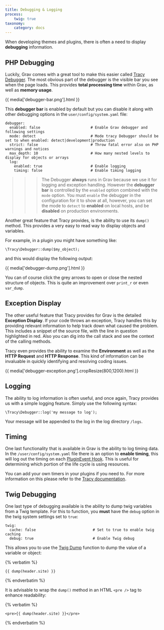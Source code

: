 ```yaml
---
title: Debugging & Logging
process:
	twig: true
taxonomy:
    category: docs
---
```


When developing themes and plugins, there is often a need to display **debugging** information.

## PHP Debugging

Luckily, Grav comes with a great tool to make this easier called [Tracy Debugger][tracy]. The most obvious part of the debugger is the visible bar you see when the page loads.  This provides **total processing time** within Grav, as well as **memory usage**.

{{ media['debugger-bar.png'].html }}

This **debugger bar** is enabled by default but you can disable it along with other debugging options in the `user/config/system.yaml` file:

```
debugger:
  enabled: false                       # Enable Grav debugger and following settings
  mode: detect                         # Mode tracy Debugger should be set to when enabled: detect|development|production
  strict: false                        # Throw fatal error also on PHP warnings and notices
  max_depth: 10                        # How many nested levels to display for objects or arrays
  log:
    enabled: true                      # Enable logging
    timing: false                      # Enable timing logging
```

>>> The Debugger **always** runs in Grav because we use it for logging and exception handling.  However the **debugger bar** is controlled by the `enabled` option combined with the `mode` option.  You must `enable` the debugger in the configuration for it to show at all, however, you can set the mode to `detect` to **enabled** on local hosts, and be **disabled** on production environments.

Another great feature that Tracy provides, is the ability to use its `dump()` method. This provides a very easy to read way to display objects and variables.

For example, in a plugin you might have something like:

```
\Tracy\Debugger::dump($my_object);
```

and this would display the following output:

{{ media['debugger-dump.png'].html }}

You can of course click the grey arrows to open or close the nested structure of objects. This is quite an improvement over `print_r` or even `var_dump`.

## Exception Display

The other useful feature that Tracy provides for Grav is the detailed **Exception Display**. If your code throws an exception, Tracy handles this by providing relevant information to help track down what caused the problem.  This includes a snippet of the source file, with the line in question highlighted in red.  Also you can dig into the call stack and see the context of the calling methods.

Tracy even provides the ability to examine the **Environment** as well as the **HTTP Request** and **HTTP Response**.  This kind of information can be invaluable in quickly identifying and resolving coding issues.

{{ media['debugger-exception.png'].cropResize(800,1200).html }}

## Logging

The ability to log information is often useful, and once again, Tracy provides us with a simple logging feature.  Simply use the following syntax:

```
\Tracy\Debugger::log('my message to log');
```

Your message will be appended to the log in the log directory `/logs`.

## Timing

One last functionality that is available in Grav is the ability to log timing data.  In the `/user/config/system.yaml` file there is an option to **enable timing**, this will log out the timing on each [PluginEvent Hook][hook].  This is useful for determining which portion of the life cycle is using resources.

You can add your own timers in your plugins if you need to.  For more information on this please refer to the [Tracy documentation][tracydocs].

## Twig Debugging

One last type of debugging available is the ability to dump twig variables from a Twig template.  For this to function, you **must** have the `debug` option in the twig system settings set to `true`:

```
twig:
  cache: false                          # Set to true to enable twig caching
  debug: true                           # Enable Twig debug
```

This allows you to use the [Twig Dump][dump] function to dump the value of a variable or object:

{% verbatim %}
```
{{ dump(header.site) }}
```
{% endverbatim %}

It is advisable to wrap the `dump()` method in an HTML `<pre />` tag to enhance readability:

{% verbatim %}
```
<pre>{{ dump(header.site) }}</pre>
```
{% endverbatim %}

[tracy]: https://github.com/nette/tracy
[hook]: ../plugins/event-hooks
[tracydocs]: https://github.com/nette/tracy
[dump]: http://twig.sensiolabs.org/doc/functions/dump.html
